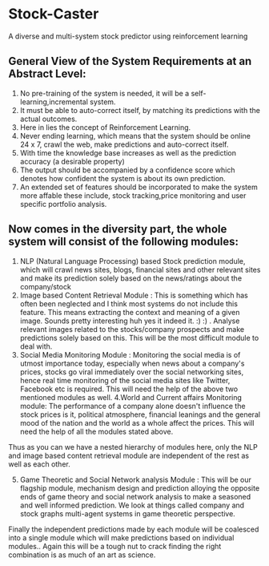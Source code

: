 Stock-Caster
============

A diverse and multi-system stock predictor using reinforcement learning

General View of the System Requirements at an Abstract Level:
-------------------------------------------------------------
1. No pre-training of the system is needed, it will be a self-learning,incremental system.
2. It must be able to auto-correct itself, by matching its predictions with the actual outcomes.
3. Here in lies the concept of Reinforcement Learning.
4. Never ending learning, which means that the system should be online 24 x 7, crawl the web, make predictions and auto-correct itself.
5. With time the knowledge base increases as well as the prediction accuracy (a desirable property)
6. The output should be accompanied by a confidence score which denotes how confident the system is about its own prediction.
7. An extended set of features should be incorporated to make the system more affable these include, stock tracking,price monitoring and user specific portfolio analysis. 

Now comes in the diversity part, the whole system will consist of the following modules:
----------------------------------------------------------------------------------------
1. NLP (Natural Language Processing) based Stock prediction module, which will crawl news sites, blogs, financial sites and other relevant sites and make its prediction solely based on the news/ratings about the company/stock
2. Image based Content Retrieval Module : This is something which has often been neglected and I think most systems do not include this feature. This means extracting the context and meaning of a given image. Sounds pretty interesting huh yes it indeed it.  :) :) . Analyse relevant images related to the stocks/company prospects and make predictions solely based on this. This will be the most difficult module to deal with.
3. Social Media Monitoring Module : Monitoring the social media is of utmost importance today, especially when news about a company's prices, stocks go viral immediately over the social networking sites, hence real time monitoring of the social media sites like Twitter, Facebook etc is required. This will need the help of the above two mentioned modules as well.
4.World and Current affairs Monitoring module: The performance of a company alone doesn't influence the stock prices is it, political atmosphere, financial leanings and the general mood of the nation and the world as a whole affect the prices. This will need the help of all the modules stated above. 

Thus as you can we have a nested hierarchy of modules here, only the NLP and image based content retrieval module are independent of the rest as well as each other. 

5. Game Theoretic and Social Network analysis Module : This will be our flagship module, mechanism design and prediction alloying the opposite ends of game theory and social network analysis to make a seasoned and well informed prediction. We look at things called company and stock graphs multi-agent systems in game theoretic perspective.

Finally the independent predictions made by each module will be coalesced into a single module which will make predictions based on individual modules.. Again this will be a tough nut to crack finding the right combination is as much of an art as science. 

